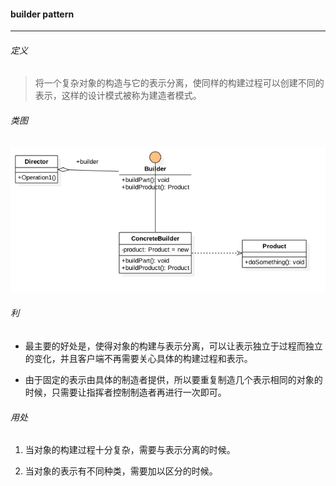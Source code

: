 #### builder pattern

----

###### 定义
> 将一个复杂对象的构造与它的表示分离，使同样的构建过程可以创建不同的表示，这样的设计模式被称为建造者模式。

###### 类图

![](etc/builder-pattern.png)

###### 利

* 最主要的好处是，使得对象的构建与表示分离，可以让表示独立于过程而独立的变化，并且客户端不再需要关心具体的构建过程和表示。

* 由于固定的表示由具体的制造者提供，所以要重复制造几个表示相同的对象的时候，只需要让指挥者控制制造者再进行一次即可。
    
###### 用处

1. 当对象的构建过程十分复杂，需要与表示分离的时候。

2. 当对象的表示有不同种类，需要加以区分的时候。
    